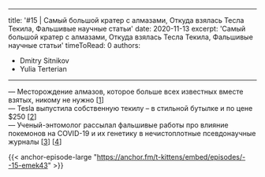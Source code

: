
---
title: '#15 | Самый большой кратер с алмазами, Откуда взялась Тесла Текила, Фальшивые научные статьи'
date: 2020-11-13
excerpt: 'Самый большой кратер с алмазами, Откуда взялась Тесла Текила, Фальшивые научные статьи'
timeToRead: 0
authors:
  - Dmitry Sitnikov
  - Yulia Terterian
---

— Месторождение алмазов, которое больше всех известных вместе взятых, никому не нужно [[1](https://ru.wikipedia.org/wiki/Попигай_(кратер))]<br/>
— Tesla выпустила собственную текилу – в стильной бутылке и по цене $250 [[2](https://esquire.ru/articles/220333-teslakila-tesla-nachala-vypuskat-sobstvennuyu-tekilu-stoimostyu-pochti-20-tysyach-rubley-za-butylku/)]<br/>
— Ученый-энтомолог рассылал фальшивые работы про влияние покемонов на COVID-19 и их генетику в нечистоплотные псевдонаучные журналы [[3](https://www.the-scientist.com/critic-at-large/opinion-using-pokmon-to-detect-scientific-misinformation-68098)] [[4](https://predatoryjournals.com/journals/)]

{{< anchor-episode-large "https://anchor.fm/t-kittens/embed/episodes/--15-emek43" >}}
